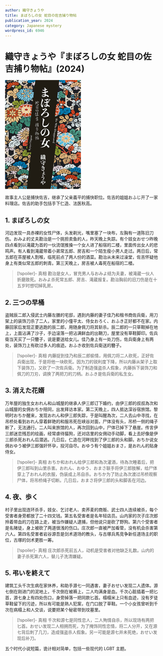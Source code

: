 ```yaml
---
author: 織守きょうや
title: まぼろしの女 蛇目の佐吉捕り物帖
publication_year: 2024
category: Japanese mystery
wordpress_id: 6946
---
```


# 織守きょうや『まぼろしの女 蛇目の佐吉捕り物帖』(2024)

<img src=images/2024_cover.jpg width=250/>

故事主人公是捕快佐吉，继承了父亲義平的捕快职位。佐吉的姐姐おふじ开了一家料理店。佐吉的助手包括手下仁造、法医秋高。

## 1. まぼろしの女

河边发现一具赤裸的女性尸体，头发剃光，嘴里塞了一块布，左胸有一道陈旧刀伤。おみよ的丈夫勘治是一个挑担卖鱼的人，昨天晚上失踪。有个妓女おせつ昨晚四点看到以滝蔵为首的一伙流氓推搡一个女人进了船宿的二楼，里面传出女人的悲鸣声。有人看到滝蔵带着小弟常五郎、房吉和一个陌生瘦小男人走过。两日后，常五郎在茶屋被人割喉，临死前点了两人份的酒菜。勘治从未来过澡堂，佐吉怀疑他身上有类似常五郎的刺青。第三天晚上，房吉被人毒死在船宿的二楼。

> [!spoiler]- 真相
> 勘治是女人，冒充男人与おみよ结为夫妻，被滝蔵一伙人折磨致死。おみよ杀死常五郎、房吉、滝蔵报复。勘治胸前的旧刀伤是在十五岁时想切掉乳房。

## 2. 三つの早桶

盗贼辰二郎入侵武士内藤左膳的宅邸，遇到内藤的妻子佳乃和租书商佐兵衛，用刀架上的装饰刀杀了二人，家里的小僮平太、侍女おろく、おふき正好都不在家。内藤回家后发现正要逃跑的辰二郎，用随身佩刀将其斩杀。辰二郎的一只草鞋掉在地上，上面沾满了沙子，手边滚落一把沾满鲜血的出鞘刀，屋里没有草鞋脚印。佐兵衛当天买了一只簪子，说是要送给女儿。佳乃身上有一处刀伤，佐兵衛身上有两处，装饰刀上有砍过多人的痕迹。おふき收到佐兵衛送的簪子。

> [!spoiler]- 真相
> 内藤捉到佳乃和辰二郎偷情，用佩刀将二人砍死，正好佐兵衛出现，于是将他一块砍死。因为刀的锐利度下降，所以内藤从架子上取下装饰刀，又砍了一次佐兵衛。为了制造强盗杀人假象，内藤拆下装饰刀和佩刀的刀刃，调换了两把刀的刀柄。おふき是佐兵衛的私生女。

## 3. 消えた花婿

万年屋的独生女おれん和山城屋的继承人伊三郎订下婚约，由伊三郎的叔叔為次和山城屋的女佣おちか陪同，出发拜访本家。第二天晚上，四人抵达深谷宿旅馆。黎明时おちか醒来，发现おれん和伊三郎失踪，于是叫醒為次，二人去山中寻找，在吊桥处看到おれん穿着鲜艳的和服吊死在峡谷对面，尸体没有头，吊桥一侧的绳子断了，无法通行。二人叫来旅馆的人，再次回到山中，尸体已掉下了悬崖。传言伊三郎迷恋残忍的绘画，经常虐待猫狗，还对店里的女佣动手动脚，看上去好像是伊三郎杀死おれん后潜逃。几日后，仁造在河畔找到了伊三郎的头和脚。おちか说女佣おゆう被伊三郎强奸怀孕，投河自尽。おゆう有个姐姐おまさ，是おれん的贴身侍女。

> [!spoiler]- 真相
> おちか和おれん给伊三郎和為次灌酒，待為次睡着后，把伊三郎叫到山里杀害。おれん、おゆう、おまさ联手将伊三郎肢解，给尸体穿上了おれん的衣服，伪装成上吊自杀。おちか为了防止為次渡过吊桥观察尸体，将吊桥绳子切断。几日后，おまさ将伊三郎的头和脚丢在河边。

## 4. 夜、歩く

村子里出现连环杀手，妓女、乞讨老人、卖荞麦的商贩、武士四人连续被杀，每个受害者身旁都放了二十四文钱。第五名受害者是名年轻店员。山内家的次子庄次郎拎着带血的刀在路上走，被当作嫌疑人逮捕，但他说只是砍了野狗。第六个受害者是名赌徒，身上被砍了两道很浅的伤口。庄次郎一直被严加看管，没有机会杀害第六人。第四名受害者岩谷源吾是剑术道场的教头，与古塚兵馬竞争新任道场主的职位，古塚的剑术更胜一筹。

> [!spoiler]- 真相
> 庄次郎杀死前五人，动机是受害者对他缺乏礼数。山内的妻子杀死第六人，替儿子洗清嫌疑。

## 5. 弔いを終えて

建筑工头千次生病在家休养，和助手源七一同遇害，妻子おせい发现二人遗体。源七倒在刚进门的泥地上，千次倒在被褥上，二人均满身是血。千次心脏插着一把匕首，源七身上有四处伤口，身旁掉落一把同款匕首。榻榻米上只有血迹，没有歹徒草鞋留下的污迹，所以有可能是熟人犯案，在门口脱了草鞋。一个小女孩曾听到千次在病榻上和人交谈，说要把某个秘密带到坟墓里。

> [!spoiler]- 真相
> 千次和源七是同性恋人，二人殉情自杀，所以现场有两把匕首。おせい发现二人相拥而死，为了掩饰同性恋情，将二人分开，又在源七背后刺了几刀，造成强盗杀人假象。另一可能是源七并未死绝，おせい发现后补刀。

五个时代小说短篇，诡计相对简单，包括一些现代的 LGBT 主题。